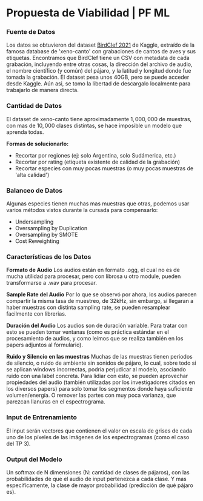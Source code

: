 # Propuesta de Viabilidad | PF ML

### Fuente de Datos

Los datos se obtuvieron del dataset [BirdClef 2021](https://www.kaggle.com/c/birdclef-2021/data) de Kaggle, extraído de la famosa database de 'xeno-canto' con grabaciones de cantos de aves y sus etiquetas. Encontramos que BirdClef tiene un CSV con metadata de cada grabación, incluyendo entre otras cosas, la dirección del archivo de audio, el nombre científico (y común) del pájaro, y la latitud y longitud donde fue tomada la grabación. El dataset pesa unos 40GB, pero se puede acceder desde Kaggle. Aún asi, se tomo la libertad de descargalo localmente para trabajarlo de manera directa.

### Cantidad de Datos

El dataset de xeno-canto tiene aproximadamente $1,000,000$ de muestras, con mas de $10,000$ clases distintas, se hace imposible un modelo que aprenda todas.

**Formas de solucionarlo:**

- Recortar por regiones (ej: solo Argentina, solo Sudámerica, etc.)
- Recortar por rating (etiqueta existente de calidad de la grabación)
- Recortar especies con muy pocas muestras (o muy pocas muestras de 'alta calidad')

### Balanceo de Datos

Algunas especies tienen muchas mas muestras que otras, podemos usar varios métodos vistos durante la cursada para compensarlo:

- Undersampling
- Oversampling by Duplication
- Oversampling by SMOTE
- Cost Reweighting

### Características de los Datos

**Formato de Audio**
Los audios están en formato .ogg, el cual no es de mucha utilidad para procesar, pero con librosa u otro module, pueden transformarse a .wav para procesar.

**Sample Rate del Audio**
Por lo que se observó por ahora, los audios parecen compartir la misma tasa de muestreo, de 32kHz, sin embargo, si llegaran a haber muestras con distinta sampling rate, se pueden resamplear facilmente con librerias.

**Duración del Audio**
Los audios son de duración variable. Para tratar con esto se pueden tomar ventanas (como es práctica estándar en el procesamiento de audios, y como leímos que se realiza también en los papers adjuntos al formulario).

**Ruido y Silencio en las muestras**
Muchas de las muestras tienen periodos de silencio, o ruido de ambiente sin sonidos de pájaro, lo cual, sobre todo si se aplican windows incorrectas, podría perjudicar al modelo, asociando ruido con una label concreta. Para lidiar con esto, se pueden aprovechar propiedades del audio (también utilizadas por los investigadores citados en los diversos papers) para solo tomar los segmentos donde haya suficiente volumen/energía. O remover las partes con muy poca varianza, que parezcan llanuras en el espectrograma.

### Input de Entrenamiento

El input serán vectores que contienen el valor en escala de grises de cada uno de los píxeles de las imágenes de los espectrogramas (como el caso del TP 3).

### Output del Modelo

Un softmax de N dimensiones (N: cantidad de clases de pájaros), con las probabilidades de que el audio de input pertenezca a cada clase. Y mas especifícamente, la clase de mayor probabilidad (predicción de qué pájaro es).
